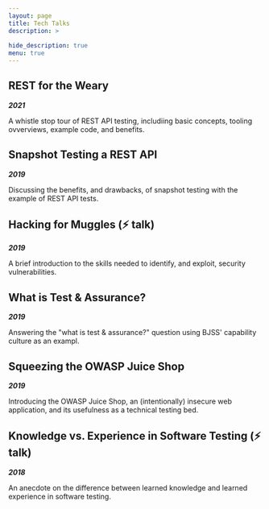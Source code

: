 ```yaml
---
layout: page
title: Tech Talks
description: >
   
hide_description: true
menu: true
---
```


## REST for the Weary

***2021***

A whistle stop tour of REST API testing, includiing basic concepts, tooling ovverviews, example code, and benefits.

## Snapshot Testing a REST API 

***2019***

Discussing the benefits, and drawbacks, of snapshot testing with the example of REST API tests.

## Hacking for Muggles (⚡️ talk)

***2019***

A brief introduction to the skills needed to identify, and exploit, security vulnerabilities. 

## What is Test & Assurance?

***2019***

Answering the "what is test & assurance?" question using BJSS' capability culture as an exampl.

## Squeezing the OWASP Juice Shop

***2019***

Introducing the OWASP Juice Shop, an (intentionally) insecure web application, and its usefulness as a technical testing bed.

## Knowledge vs. Experience in Software Testing (⚡️ talk)

***2018***

An anecdote on the difference between learned knowledge and learned experience in software testing.
